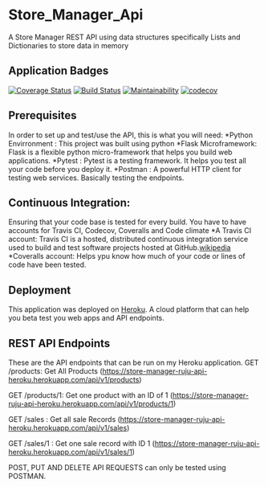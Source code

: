 # Store_Manager_Api
A Store Manager REST API using data structures specifically Lists and Dictionaries to store data in memory

## Application Badges
[![Coverage Status](https://coveralls.io/repos/github/ruju256/Store_Manager_Api/badge.svg?branch=develop)](https://coveralls.io/github/ruju256/Store_Manager_Api?branch=develop)
[![Build Status](https://travis-ci.org/ruju256/Store_Manager_Api.svg?branch=develop)](https://travis-ci.org/ruju256/Store_Manager_Api)
[![Maintainability](https://api.codeclimate.com/v1/badges/8a6ee1781840bded0ec9/maintainability)](https://codeclimate.com/github/ruju256/Store_Manager_Api/maintainability)
[![codecov](https://codecov.io/gh/ruju256/Store_Manager_Api/branch/develop/graph/badge.svg)](https://codecov.io/gh/ruju256/Store_Manager_Api)

## Prerequisites
In order to set up and test/use the API, this is what you will need:
*Python Envirronment : This project was built using python
*Flask Microframework: Flask is a flexible python     micro-framework that helps you build web applications.
*Pytest : Pytest is a testing framework. It helps you test all your code before you deploy it.
*Postman : A powerful HTTP client for testing web services. Basically testing the endpoints.

## Continuous Integration:
Ensuring that your code base is tested for every build. You have to have accounts for Travis CI, Codecov, Coveralls and Code climate
*A Travis CI account: Travis CI is a hosted, distributed continuous integration service used to build and test software projects hosted at GitHub.[wikipedia](https://en.wikipedia.org/wiki/Travis_CI)
*Coveralls account: Helps ypu know how much of your code or lines of code have been tested.

## Deployment
This application was deployed on [Heroku](https://www.heroku.com/). A cloud platform that can help you beta test you web apps and API endpoints.

## REST API Endpoints
These are the API endpoints that can be run on my Heroku application.
GET /products: Get All Products (https://store-manager-ruju-api-heroku.herokuapp.com/api/v1/products)

GET /products/1: Get one product with an ID of 1 (https://store-manager-ruju-api-heroku.herokuapp.com/api/v1/products/1)

GET /sales : Get all sale Records (https://store-manager-ruju-api-heroku.herokuapp.com/api/v1/sales)

GET /sales/1 :  Get one sale record with ID 1 (https://store-manager-ruju-api-heroku.herokuapp.com/api/v1/sales/1)

POST, PUT AND DELETE API REQUESTS can only be tested using POSTMAN. 